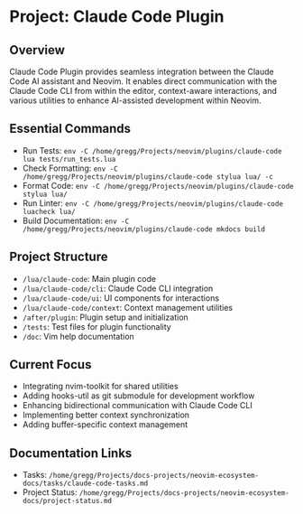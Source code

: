 # Project: Claude Code Plugin

## Overview
Claude Code Plugin provides seamless integration between the Claude Code AI assistant and Neovim. It enables direct communication with the Claude Code CLI from within the editor, context-aware interactions, and various utilities to enhance AI-assisted development within Neovim.

## Essential Commands
- Run Tests: `env -C /home/gregg/Projects/neovim/plugins/claude-code lua tests/run_tests.lua`
- Check Formatting: `env -C /home/gregg/Projects/neovim/plugins/claude-code stylua lua/ -c`
- Format Code: `env -C /home/gregg/Projects/neovim/plugins/claude-code stylua lua/`
- Run Linter: `env -C /home/gregg/Projects/neovim/plugins/claude-code luacheck lua/`
- Build Documentation: `env -C /home/gregg/Projects/neovim/plugins/claude-code mkdocs build`

## Project Structure
- `/lua/claude-code`: Main plugin code
- `/lua/claude-code/cli`: Claude Code CLI integration
- `/lua/claude-code/ui`: UI components for interactions
- `/lua/claude-code/context`: Context management utilities
- `/after/plugin`: Plugin setup and initialization
- `/tests`: Test files for plugin functionality
- `/doc`: Vim help documentation

## Current Focus
- Integrating nvim-toolkit for shared utilities
- Adding hooks-util as git submodule for development workflow
- Enhancing bidirectional communication with Claude Code CLI
- Implementing better context synchronization
- Adding buffer-specific context management

## Documentation Links
- Tasks: `/home/gregg/Projects/docs-projects/neovim-ecosystem-docs/tasks/claude-code-tasks.md`
- Project Status: `/home/gregg/Projects/docs-projects/neovim-ecosystem-docs/project-status.md`